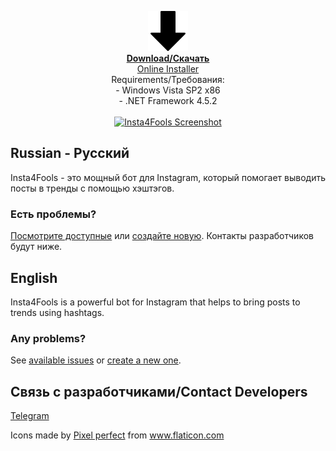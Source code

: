 <p align=center><a href="https://raw.githubusercontent.com/insta4fools/insta4fools_repo/master/Latest.exe"><img src="https://raw.githubusercontent.com/insta4fools/insta4fools.github.io/master/down-arrow.png" alt="Download" width="64" height="64"/> <br><b>Download/Скачать</b><br>
Online Installer</a><br>
Requirements/Требования:<br>
- Windows Vista SP2 x86<br>
- .NET Framework 4.5.2<br><br>
<a href="https://user-images.githubusercontent.com/25367511/72204806-a3673980-3484-11ea-8f70-e5918ec68364.png"><img alt="Insta4Fools Screenshot" src="https://user-images.githubusercontent.com/25367511/72204806-a3673980-3484-11ea-8f70-e5918ec68364.png"/></a></p>

## Russian - Русский
Insta4Fools - это мощный бот для Instagram, который помогает выводить посты в тренды с помощью хэштэгов.

### Есть проблемы?
[Посмотрите доступные](https://github.com/insta4fools/insta4fools_repo/issues) или [создайте новую](https://github.com/insta4fools/insta4fools_repo/issues/new).
Контакты разработчиков будут ниже.

## English
Insta4Fools is a powerful bot for Instagram that helps to bring posts to trends using hashtags.

### Any problems?
See [available issues](https://github.com/insta4fools/insta4fools_repo/issues) or [create a new one](https://github.com/insta4fools/insta4fools_repo/issues/new).

## Связь с разработчиками/Contact Developers 
[Telegram](https://t.me/feel_the_dz3n)



<div>Icons made by <a href="https://www.flaticon.com/authors/pixel-perfect" title="Pixel perfect">Pixel perfect</a> from <a href="https://www.flaticon.com/" title="Flaticon">www.flaticon.com</a></div>
